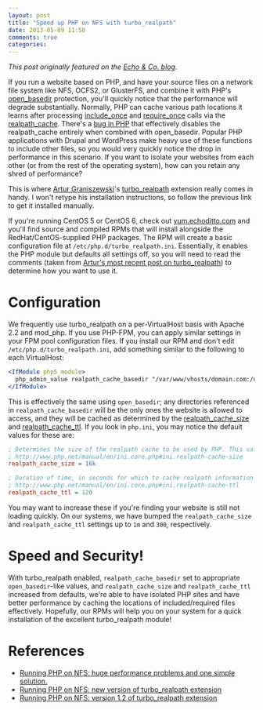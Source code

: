 ```yaml
---
layout: post
title: "Speed up PHP on NFS with turbo_realpath"
date: 2013-05-09 11:50
comments: true
categories: 
---
```


*This post originally featured on the [Echo &amp; Co. blog](http://echo.co/blog/speed-php-nfs-turborealpath)*.

If you run a website based on PHP, and have your source files on a network file system like NFS, OCFS2, or GlusterFS, and combine it with PHP's [open_basedir](http://www.php.net/manual/en/ini.core.php#ini.open-basedir) protection, you'll quickly notice that the performance will degrade substantially. Normally, PHP can cache various path locations it learns after processing [include_once](http://us2.php.net/manual/en/function.include-once.php) and [require_once](http://us2.php.net/manual/en/function.require-once.php) calls via the [realpath_cache](http://www.php.net/manual/en/ini.core.php#ini.realpath-cache-size). There's a [bug in PHP](https://bugs.php.net/bug.php?id=52312) that effectively disables the realpath_cache entirely when combined with open_basedir. Popular PHP applications with Drupal and WordPress make heavy use of these functions to include other files, so you would very quickly notice the drop in performance in this scenario. If you want to isolate your websites from each other (or from the rest of the operating system), how can you retain any shred of performance?

This is where [Artur Graniszewski](http://php.webtutor.pl/)'s [turbo_realpath](http://php.webtutor.pl/en/2011/07/12/running-php-on-nfs-version-1-2-of-turbo_realpath-extension/) extension really comes in handy. I won't retype his installation instructions, so follow the previous link to get it installed manually. 

If you're running CentOS 5 or CentOS 6, check out [yum.echoditto.com](http://yum.echoditto.com/) and you'll find source and compiled RPMs that will install alongside the RedHat/CentOS-supplied PHP packages. The RPM will create a basic configuration file at `/etc/php.d/turbo_realpath.ini`. Essentially, it enables the PHP module but defaults all settings off, so you will need to read the comments (taken from [Artur's most recent post on turbo_realpath](http://php.webtutor.pl/en/2011/07/12/running-php-on-nfs-version-1-2-of-turbo_realpath-extension/)) to determine how you want to use it.

# Configuration

We frequently use turbo_realpath on a per-VirtualHost basis with Apache 2.2 and mod_php. If you use PHP-FPM, you can apply similar settings in your FPM pool configuration files. If you install our RPM and don't edit `/etc/php.d/turbo_realpath.ini`, add something similar to the following to each VirtualHost:

```apache
<IfModule php5_module>
  php_admin_value realpath_cache_basedir "/var/www/vhosts/domain.com:/usr/share/pear:/usr/share/php:/usr/lib64/php:/usr/lib/php:/tmp:/var/tmp"
</IfModule>
```

This is effectively the same using `open_basedir`; any directories referenced in `realpath_cache_basedir` will be the only ones the website is allowed to access, and they will be cached as determined by the [realpath_cache_size](http://www.php.net/manual/en/ini.core.php#ini.realpath-cache-size) and [realpath_cache_ttl](http://www.php.net/manual/en/ini.core.php#ini.realpath-cache-ttl). If you look in `php.ini`, you may notice the default values for these are:

```ini
; Determines the size of the realpath cache to be used by PHP. This value should
; http://www.php.net/manual/en/ini.core.php#ini.realpath-cache-size
realpath_cache_size = 16k

; Duration of time, in seconds for which to cache realpath information for a given
; http://www.php.net/manual/en/ini.core.php#ini.realpath-cache-ttl
realpath_cache_ttl = 120
```

You may want to increase these if you're finding your website is still not loading quickly. On our systems, we have bumped the `realpath_cache_size` and `realpath_cache_ttl` settings up to `1m` and `300`, respectively.

# Speed and Security! 

With turbo_realpath enabled, `realpath_cache_basedir` set to appropriate `open_basedir`-like values, and `realpath_cache_size` and `realpath_cache_ttl` increased from defaults, we're able to have isolated PHP sites and have better performance by caching the locations of included/required files effectively. Hopefully, our RPMs will help you on your system for a quick installation of the excellent turbo_realpath module!

# References

* [Running PHP on NFS: huge performance problems and one simple solution.](http://php.webtutor.pl/en/2011/06/02/running-php-on-nfs-huge-performance-problems-and-one-simple-solution/)
* [Running PHP on NFS: new version of turbo_realpath extension](http://php.webtutor.pl/en/2011/07/01/running-php-on-nfs-new-version-of-turbo_realpath-extension/)
* [Running PHP on NFS: version 1.2 of turbo_realpath extension](http://php.webtutor.pl/en/2011/07/12/running-php-on-nfs-version-1-2-of-turbo_realpath-extension/)